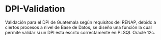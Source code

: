 # DPI-Validation
Validación para el DPI de Guatemala según requisitos del RENAP, debido a ciertos procesos a nivel de Base de Datos, se diseño una función la cual permite validar si un DPI esta escrito correctamente en PLSQL Oracle 12c.
